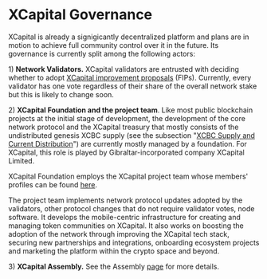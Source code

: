 # XCapital Governance

XCapital is already a signigicantly decentralized platform and plans are in motion to achieve full community control over it in the future. Its governance is currently split among the following actors:

1\) **Network Validators.** XCapital validators are entrusted with deciding whether to adopt [XCapital improvement proposals](https://docs.xcscan.com/general/fips) \(FIPs\).  Currently, every validator has one vote regardless of their share of the overall network stake but this is likely to change soon.

2\) **XCapital Foundation and the project team**. Like most public blockchain projects at the initial stage of development, the development of the core network protocol and the XCapital treasury that mostly consists of the undistributed genesis XCBC supply \(see the subsection "[XCBC Supply and Current Distribution](https://docs.xcscan.com/general/fuse-token/fuse-supply-and-current-distribution)"\) are currently mostly managed by a foundation. For XCapital, this role is played by Gibraltar-incorporated company XCapital Limited.

XCapital Foundation employs the XCapital project team whose members' profiles can be found [here](https://xcscan.com/about).

The project team implements network protocol updates adopted by the validators, other protocol changes that do not require validator votes, node software. It develops the mobile-centric infrastructure for creating and managing token communities on XCapital. It also works on boosting the adoption of the network through improving the XCapital tech stack, securing new partnerships and integrations, onboarding ecosystem projects and marketing the platform within the crypto space and beyond.  

3\) **XCapital Assembly.** See the Assembly [page](https://docs.xcscan.com/general/fuse-governance/fuse-assembly) for more details.   

